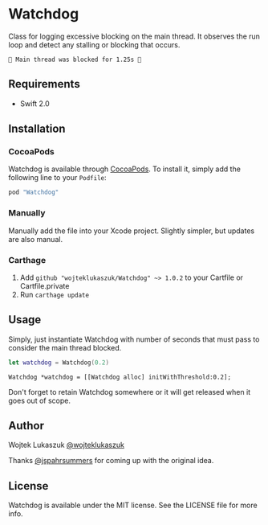 # Watchdog
Class for logging excessive blocking on the main thread. It observes the run loop and detect any stalling or blocking that occurs.

```
👮 Main thread was blocked for 1.25s 👮
```

## Requirements

- Swift 2.0

## Installation

### CocoaPods

Watchdog is available through [CocoaPods](http://cocoapods.org). To install
it, simply add the following line to your `Podfile`:

```ruby
pod "Watchdog"
```

### Manually

Manually add the file into your Xcode project. Slightly simpler, but updates are also manual.

### Carthage

1. Add `github "wojteklukaszuk/Watchdog" ~> 1.0.2` to your Cartfile or Cartfile.private
2. Run `carthage update`

## Usage

Simply, just instantiate Watchdog with number of seconds that must pass to consider the main thread blocked.

```Swift
let watchdog = Watchdog(0.2)
```

```objc
Watchdog *watchdog = [[Watchdog alloc] initWithThreshold:0.2];
```

Don't forget to retain Watchdog somewhere or it will get released when it goes out of scope.

## Author

Wojtek Lukaszuk [@wojteklukaszuk](http://twitter.com/wojteklukaszuk)

Thanks [@jspahrsummers](https://twitter.com/jspahrsummers) for coming up with the original idea.

## License

Watchdog is available under the MIT license. See the LICENSE file for more info.
